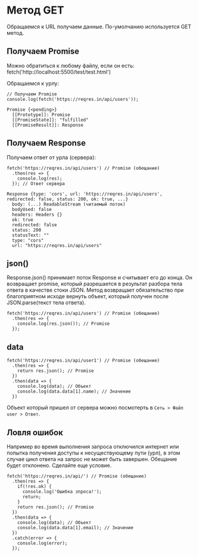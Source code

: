 # Метод GET
Обращаемся к URL получаем данные. По-умолчанию используется GET метод.

## Получаем Promise
Можно обратиться к любому файлу, если он есть: fetch('http://localhost:5500/test/test.html')

Обращаемся к урлу:

    // Получаем Promise
    console.log(fetch('https://reqres.in/api/users'));

    Promise {<pending>}
      [[Prototype]]: Promise
      [[PromiseState]]: "fulfilled"
      [[PromiseResult]]: Response

## Получаем Response
Получаем ответ от урла (сервера):

    fetch('https://reqres.in/api/users') // Promise (обещание)
      .then(res => {
        console.log(res);
      }); // Ответ сервера

    Response {type: 'cors', url: 'https://reqres.in/api/users', redirected: false, status: 200, ok: true, ...}
      body: (...) ReadableStream (читаемый поток)
      bodyUsed: false
      headers: Headers {}
      ok: true
      redirected: false
      status: 200
      statusText: ""
      type: "cors"
      url: "https://reqres.in/api/users"

## json()
Response.json() принимает поток Response и считывает его до конца. Он возвращает promise, который разрешается в результат разбора тела ответа в качестве стоки JSON. Метод возвращает обязательство при благоприятном исходе вернуть объект, который получен после JSON.parse(текст тела ответа).

    fetch('https://reqres.in/api/users') // Promise (обещание)
      .then(res => {
        console.log(res.json()); // Promise
      });

## data

    fetch('https://reqres.in/api/user1') // Promise (обещание)
      .then(res => {
        return res.json(); // Promise
      })
      .then(data => {
        console.log(data); // Объект
        console.log(data.data[1].name); // Значение
      })

Объект который пришел от сервера можно посмотерть в `Сеть > Файл user > Ответ`.

## Ловля ошибок
Например во время выполнения запроса отключился интернет или попытка получения доступы к несуществующему пути (урл), в этом случае цикл ответа на запрос не может быть завершен. Обещание будет отклонено. Сделайте еще условие.

    fetch('https://reqres.in/api/') // Promise (обещание)
      .then(res => {
        if(!res.ok) {
          console.log('Ошибка зпроса!');
          return;
        }
        return res.json(); // Promise
      })
      .then(data => {
        console.log(data); // Объект
        console.log(data.data[1].email); // Значение
      })
      .catch(error => {
        console.log(error);
      });
